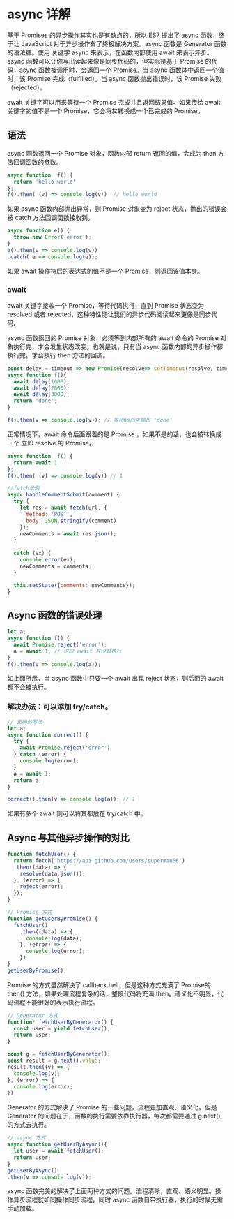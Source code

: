 # async 详解
基于 Promises 的异步操作其实也是有缺点的，所以 ES7 提出了 async 函数，终于让 JavaScript 对于异步操作有了终极解决方案。async 函数是 Generator 函数的语法糖。使用 关键字 async 来表示，在函数内部使用 await 来表示异步。async 函数可以让你写出读起来像是同步代码的，但实际是基于 Promise 的代码，async 函数被调用时，会返回一个 Promise。当 async 函数体中返回一个值时，该 Promise 完成（fulfilled）。当 async 函数抛出错误时，该 Promise 失败（rejected）。

await 关键字可以用来等待一个 Promise 完成并且返回结果值。如果传给 await 关键字的值不是一个 Promise，它会将其转换成一个已完成的 Promise。

## 语法
async 函数返回一个 Promise 对象，函数内部 return 返回的值，会成为 then 方法回调函数的参数。

``` js
async function  f() {
  return 'hello world'
};
f().then( (v) => console.log(v))  // hello world
```

如果 async 函数内部抛出异常，则 Promise 对象变为 reject 状态，抛出的错误会被 catch 方法回调函数接收到。

``` js
async function e() {
  throw new Error('error');
}
e().then(v => console.log(v))
.catch( e => console.log(e));
```

如果 await 操作符后的表达式的值不是一个 Promise，则返回该值本身。

### await
await 关键字接收一个 Promise，等待代码执行，直到 Promise 状态变为 resolved 或者 rejected，这种特性能让我们的异步代码阅读起来更像是同步代码。

async 函数返回的 Promise 对象，必须等到内部所有的 await 命令的 Promise 对象执行完，才会发生状态改变。也就是说，只有当 async 函数内部的异步操作都执行完，才会执行 then 方法的回调。

``` js
const delay = timeout => new Promise(resolve=> setTimeout(resolve, timeout));
async function f(){
  await delay(1000);
  await delay(2000);
  await delay(3000);
  return 'done';
}

f().then(v => console.log(v)); // 等待6s后才输出 'done'
```

正常情况下，await 命令后面跟着的是 Promise ，如果不是的话，也会被转换成一个 立即 resolve 的 Promise。

``` js
async function  f() {
  return await 1
};
f().then( (v) => console.log(v)) // 1
```

``` js
//fetch示例
async handleCommentSubmit(comment) {
  try {
    let res = await fetch(url, {
      method: 'POST',
      body: JSON.stringify(comment)
    });
    newComments = await res.json();
  }
  
  catch (ex) {
    console.error(ex);
    newComments = comments;
  }

  this.setState({comments: newComments});
}
```

## Async 函数的错误处理
``` js
let a;
async function f() {
  await Promise.reject('error');
  a = await 1; // 这段 await 并没有执行
}
f().then(v => console.log(a));
```

如上面所示，当 async 函数中只要一个 await 出现 reject 状态，则后面的 await 都不会被执行。

### 解决办法：可以添加 try/catch。
``` js
// 正确的写法
let a;
async function correct() {
  try {
    await Promise.reject('error')
  } catch (error) {
    console.log(error);
  }
  a = await 1;
  return a;
}

correct().then(v => console.log(a)); // 1
```

如果有多个 await 则可以将其都放在 try/catch 中。

## Async 与其他异步操作的对比
``` js
function fetchUser() { 
  return fetch('https://api.github.com/users/superman66')
  .then((data) => {
    resolve(data.json());
  }, (error) => {
    reject(error);
  });
}
```

``` js
// Promise 方式
function getUserByPromise() {
  fetchUser()
    .then((data) => {
      console.log(data);
    }, (error) => {
      console.log(error);
    })
}
getUserByPromise();
```

Promise 的方式虽然解决了 callback hell，但是这种方式充满了 Promise的 then() 方法，如果处理流程复杂的话，整段代码将充满 then。语义化不明显，代码流程不能很好的表示执行流程。

``` js
// Generator 方式
function* fetchUserByGenerator() {
  const user = yield fetchUser();
  return user;
}

const g = fetchUserByGenerator();
const result = g.next().value;
result.then((v) => {
  console.log(v);
}, (error) => {
  console.log(error);
})
```

Generator 的方式解决了 Promise 的一些问题，流程更加直观、语义化。但是 Generator 的问题在于，函数的执行需要依靠执行器，每次都需要通过 g.next() 的方式去执行。

``` js
// async 方式
async function getUserByAsync(){
  let user = await fetchUser();
  return user;
}
getUserByAsync()
.then(v => console.log(v));
```

async 函数完美的解决了上面两种方式的问题。流程清晰，直观、语义明显。操作异步流程就如同操作同步流程。同时 async 函数自带执行器，执行的时候无需手动加载。
